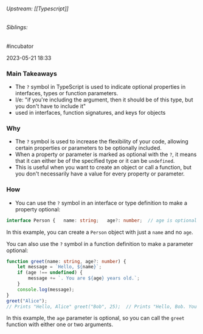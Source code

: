 
###### Upstream: [[Typescript]]
###### Siblings: 
#incubator 

2023-05-21
18:33


### Main Takeaways
- The `?` symbol in TypeScript is used to indicate optional properties in interfaces, types or function parameters.
- I/e: "if you're including the argument, then it should be of this type, but you don't have to include it"
- used in interfaces, function signatures, and keys for objects 

### Why
-   The `?` symbol is used to increase the flexibility of your code, allowing certain properties or parameters to be optionally included.
-   When a property or parameter is marked as optional with the `?`, it means that it can either be of the specified type or it can be `undefined`.
-   This is useful when you want to create an object or call a function, but you don't necessarily have a value for every property or parameter.

### How

- You can use the `?` symbol in an interface or type definition to make a property optional:
```ts
interface Person {   name: string;   age?: number;  // age is optional }
```
In this example, you can create a `Person` object with just a `name` and no `age`.

You can also use the `?` symbol in a function definition to make a parameter optional:
```ts
function greet(name: string, age?: number) {   
	let message = `Hello, ${name}`;   
	if (age !== undefined) {     
		message += `. You are ${age} years old.`;   
	}   
	console.log(message); 
}  
greet("Alice");  
// Prints "Hello, Alice" greet("Bob", 25);  // Prints "Hello, Bob. You are 25 years old."
```
In this example, the `age` parameter is optional, so you can call the `greet` function with either one or two arguments.
